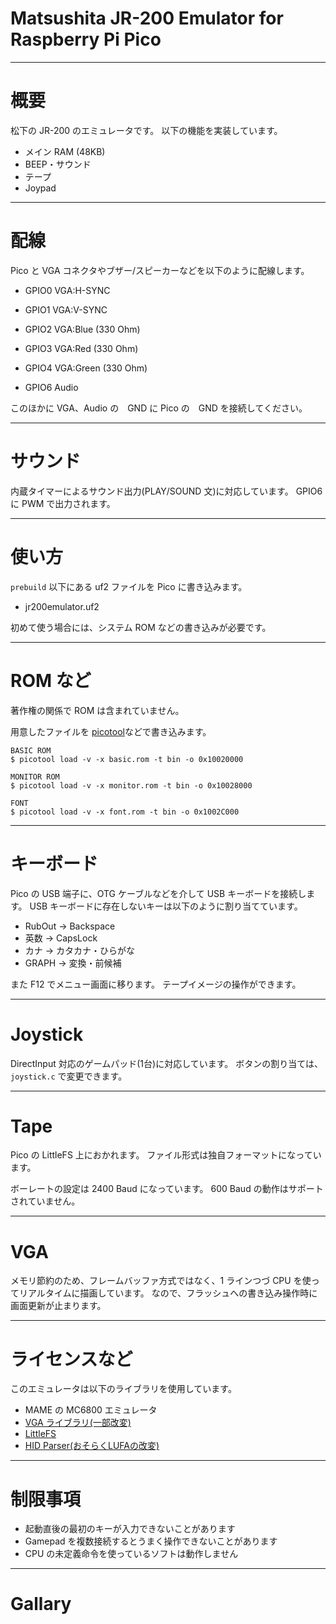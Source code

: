 # Matsushita JR-200 Emulator for Raspberry Pi Pico

---
# 概要

松下の JR-200 のエミュレータです。
以下の機能を実装しています。

- メイン RAM (48KB)
- BEEP・サウンド
- テープ
- Joypad

---
# 配線

Pico と VGA コネクタやブザー/スピーカーなどを以下のように配線します。

- GPIO0 VGA:H-SYNC
- GPIO1 VGA:V-SYNC
- GPIO2 VGA:Blue  (330 Ohm)
- GPIO3 VGA:Red   (330 Ohm)
- GPIO4 VGA:Green (330 Ohm)

- GPIO6 Audio

このほかに VGA、Audio の　GND に Pico の　GND を接続してください。

---
# サウンド

内蔵タイマーによるサウンド出力(PLAY/SOUND 文)に対応しています。
GPIO6 に PWM で出力されます。

---
# 使い方

`prebuild` 以下にある uf2 ファイルを Pico に書き込みます。

- jr200emulator.uf2


初めて使う場合には、システム ROM などの書き込みが必要です。

---
# ROM など

著作権の関係で ROM は含まれていません。

用意したファイルを [picotool](https://github.com/raspberrypi/pico-sdk-tools/releases)などで書き込みます。

```
BASIC ROM
$ picotool load -v -x basic.rom -t bin -o 0x10020000

MONITOR ROM
$ picotool load -v -x monitor.rom -t bin -o 0x10028000

FONT 
$ picotool load -v -x font.rom -t bin -o 0x1002C000
```



---
# キーボード

Pico の USB 端子に、OTG ケーブルなどを介して USB キーボードを接続します。
USB キーボードに存在しないキーは以下のように割り当てています。

- RubOut → Backspace
- 英数    → CapsLock
- カナ    → カタカナ・ひらがな
- GRAPH  → 変換・前候補

また F12 でメニュー画面に移ります。
テープイメージの操作ができます。

---
# Joystick

DirectInput 対応のゲームパッド(1台)に対応しています。
ボタンの割り当ては、`joystick.c` で変更できます。

---
# Tape

Pico の LittleFS 上におかれます。
ファイル形式は独自フォーマットになっています。

ボーレートの設定は 2400 Baud になっています。
600 Baud の動作はサポートされていません。

---
# VGA

メモリ節約のため、フレームバッファ方式ではなく、1 ラインつづ CPU を使ってリアルタイムに描画しています。
なので、フラッシュへの書き込み操作時に画面更新が止まります。

---
# ライセンスなど

このエミュレータは以下のライブラリを使用しています。

- MAME の MC6800 エミュレータ
- [VGA ライブラリ(一部改変)](https://github.com/vha3/Hunter-Adams-RP2040-Demos/tree/master/VGA_Graphics)
- [LittleFS](https://github.com/littlefs-project/littlefs)
- [HID Parser(おそらくLUFAの改変)](https://gist.github.com/SelvinPL/99fd9af4566e759b6553e912b6a163f9)

---
# 制限事項

- 起動直後の最初のキーが入力できないことがあります
- Gamepad を複数接続するとうまく操作できないことがあります
- CPU の未定義命令を使っているソフトは動作しません

---
# Gallary


